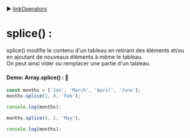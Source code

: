 :arrow_forward: [linkOperators](../link/linkOperators.md)

# splice() :

splice() modifie le contenu d'un tableau en retirant des éléments et/ou </br>
en ajoutant de nouveaux éléments à même le tableau. </br>
On peut ainsi vider ou remplacer une partie d'un tableau. 

#### Demo: Array.splice() : :speech_balloon:

````js
const months = ['Jan', 'March', 'April', 'June'];
months.splice(1, 0, 'Feb');

console.log(months);

months.splice(4, 1, 'May');

console.log(months);
````
